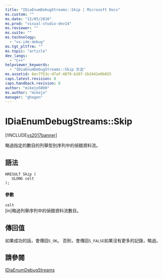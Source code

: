 ```yaml
---
title: "IDiaEnumDebugStreams::Skip | Microsoft Docs"
ms.custom: ""
ms.date: "12/05/2016"
ms.prod: "visual-studio-dev14"
ms.reviewer: ""
ms.suite: ""
ms.technology: 
  - "vs-ide-debug"
ms.tgt_pltfrm: ""
ms.topic: "article"
dev_langs: 
  - "C++"
helpviewer_keywords: 
  - "IDiaEnumDebugStreams::Skip 方法"
ms.assetid: 6ec7753c-d7af-4879-b107-1b3442e0b025
caps.latest.revision: 8
caps.handback.revision: 8
author: "mikejo5000"
ms.author: "mikejo"
manager: "ghogen"
---
```

# IDiaEnumDebugStreams::Skip
[!INCLUDE[vs2017banner](../../code-quality/includes/vs2017banner.md)]

略過指定的數目的列舉型別序列中的偵錯資料流。  
  
## 語法  
  
```cpp#  
HRESULT Skip (   
   ULONG celt  
);  
```  
  
#### 參數  
 `celt`  
 \[in\]略過列舉序列中的偵錯資料流數目。  
  
## 傳回值  
 如果成功的話，會傳回`S_OK`。 否則，會傳回`S_FALSE`如果沒有更多的記錄，略過。  
  
## 請參閱  
 [IDiaEnumDebugStreams](../../debugger/debug-interface-access/idiaenumdebugstreams.md)